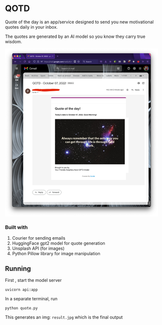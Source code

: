 # QOTD

Quote of the day is an app/service designed to send you new motivational quotes daily in your inbox.

The quotes are generated by an AI model so you know they carry true wisdom.

![img](samples/email.png)

### Built with

1. Courier for sending emails
2. HuggingFace gpt2 model for quote generation
3. Unsplash API (for images)
4. Python Pillow library for image manipulation

## Running

First , start the model server

```
uvicorn api:app
```

In a separate terminal, run

```
python quote.py
```

This generates an img: `result.jpg` which is the final output
